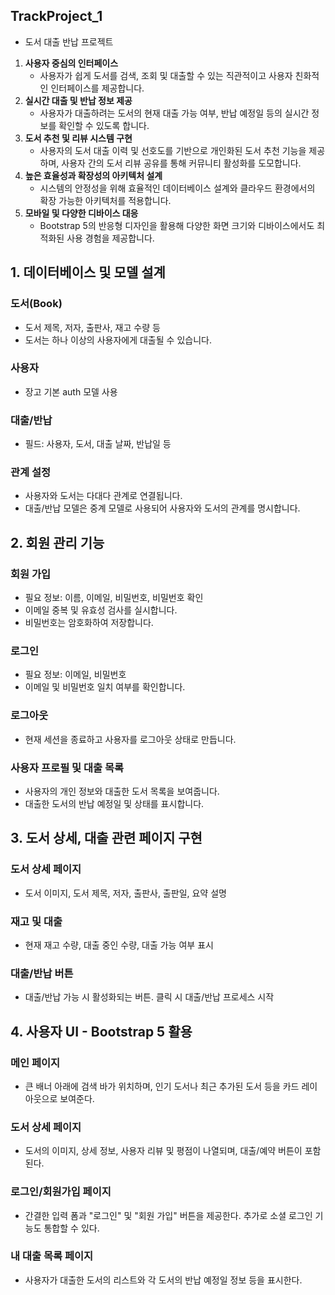 ## TrackProject_1
- 도서 대출 반납 프로젝트
1. **사용자 중심의 인터페이스**
    - 사용자가 쉽게 도서를 검색, 조회 및 대출할 수 있는 직관적이고 사용자 친화적인 인터페이스를 제공합니다.
2. **실시간 대출 및 반납 정보 제공**
    - 사용자가 대출하려는 도서의 현재 대출 가능 여부, 반납 예정일 등의 실시간 정보를 확인할 수 있도록 합니다.
3. **도서 추천 및 리뷰 시스템 구현**
    - 사용자의 도서 대출 이력 및 선호도를 기반으로 개인화된 도서 추천 기능을 제공하며, 사용자 간의 도서 리뷰 공유를 통해 커뮤니티 활성화를 도모합니다.
4. **높은 효율성과 확장성의 아키텍처 설계**
    - 시스템의 안정성을 위해 효율적인 데이터베이스 설계와 클라우드 환경에서의 확장 가능한 아키텍처를 적용합니다.
5. **모바일 및 다양한 디바이스 대응**
    - Bootstrap 5의 반응형 디자인을 활용해 다양한 화면 크기와 디바이스에서도 최적화된 사용 경험을 제공합니다.

## 1. 데이터베이스 및 모델 설계

### 도서(Book)

- 도서 제목, 저자, 출판사, 재고 수량 등
- 도서는 하나 이상의 사용자에게 대출될 수 있습니다.

### 사용자

- 장고 기본 auth 모델 사용

### 대출/반납

- 필드: 사용자, 도서, 대출 날짜, 반납일 등

### 관계 설정

- 사용자와 도서는 다대다 관계로 연결됩니다.
- 대출/반납 모델은 중계 모델로 사용되어 사용자와 도서의 관계를 명시합니다.

## 2. ****회원 관리 기능****

### **회원 가입**

- 필요 정보: 이름, 이메일, 비밀번호, 비밀번호 확인
- 이메일 중복 및 유효성 검사를 실시합니다.
- 비밀번호는 암호화하여 저장합니다.

### **로그인**

- 필요 정보: 이메일, 비밀번호
- 이메일 및 비밀번호 일치 여부를 확인합니다.

### **로그아웃**

- 현재 세션을 종료하고 사용자를 로그아웃 상태로 만듭니다.

### **사용자 프로필 및 대출 목록**

- 사용자의 개인 정보와 대출한 도서 목록을 보여줍니다.
- 대출한 도서의 반납 예정일 및 상태를 표시합니다.

## 3. 도서 상세, 대출 관련 페이지 구현

### **도서 상세 페이지**

- 도서 이미지, 도서 제목, 저자, 출판사, 출판일, 요약 설명

### **재고 및 대출**

- 현재 재고 수량, 대출 중인 수량, 대출 가능 여부 표시

### **대출/반납 버튼**

- 대출/반납 가능 시 활성화되는 버튼. 클릭 시 대출/반납 프로세스 시작

## 4. **사용자 UI - Bootstrap 5 활용**

### **메인 페이지**

- 큰 배너 아래에 검색 바가 위치하며, 인기 도서나 최근 추가된 도서 등을 카드 레이아웃으로 보여준다.

### **도서 상세 페이지**

- 도서의 이미지, 상세 정보, 사용자 리뷰 및 평점이 나열되며, 대출/예약 버튼이 포함된다.

### **로그인/회원가입 페이지**

- 간결한 입력 폼과 "로그인" 및 "회원 가입" 버튼을 제공한다. 추가로 소셜 로그인 기능도 통합할 수 있다.

### **내 대출 목록 페이지**

- 사용자가 대출한 도서의 리스트와 각 도서의 반납 예정일 정보 등을 표시한다.